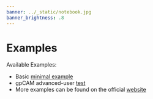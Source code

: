 ```yaml
---
banner: ../_static/notebook.jpg
banner_brightness: .8
---
```


# Examples

Available Examples:

* Basic [minimal example](https://gpcam.lbl.gov/examples/minimal-gpcam7-example)
* gpCAM advanced-user [test](https://gpcam.lbl.gov/examples/advanced-gpcam-7-example)
* More examples can be found on the official [website](https://gpcam.lbl.gov/examples)
